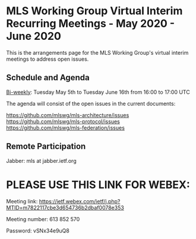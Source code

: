 # MLS Working Group Virtual Interim Recurring Meetings - May 2020 - June 2020

This is the arrangements page for the MLS Working Group's virtual interim meetings to address open issues.

## Schedule and Agenda

[Bi-weekly](https://datatracker.ietf.org/meeting/upcoming): Tuesday May 5th to Tuesday June 16th from 16:00 to 17:00 UTC 

The agenda will consist of the open issues in the current documents:

https://github.com/mlswg/mls-architecture/issues \
https://github.com/mlswg/mls-protocol/issues \
https://github.com/mlswg/mls-federation/issues

## Remote Participation

Jabber: mls at jabber.ietf.org

# PLEASE USE THIS LINK FOR WEBEX:

Meeting link:
https://ietf.webex.com/ietf/j.php?MTID=m7822117cbe3d654736b2dbaf0078e353

Meeting number:
613 852 570

Password:
vSNx34e9uQ8

